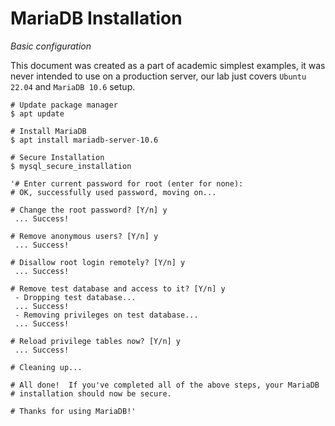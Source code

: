 # MariaDB Installation
*Basic configuration*

<aside class="notice">
This document was created as a part of academic simplest examples, it was never intended to use on a production server, our lab just covers <code>Ubuntu 22.04</code> and <code>MariaDB 10.6</code> setup.
</aside>

```shell
# Update package manager
$ apt update

# Install MariaDB
$ apt install mariadb-server-10.6

# Secure Installation
$ mysql_secure_installation

'# Enter current password for root (enter for none): 
# OK, successfully used password, moving on...

# Change the root password? [Y/n] y
 ... Success!

# Remove anonymous users? [Y/n] y
 ... Success!

# Disallow root login remotely? [Y/n] y
 ... Success!

# Remove test database and access to it? [Y/n] y
 - Dropping test database...
 ... Success!
 - Removing privileges on test database...
 ... Success!

# Reload privilege tables now? [Y/n] y
 ... Success!

# Cleaning up...

# All done!  If you've completed all of the above steps, your MariaDB
# installation should now be secure.

# Thanks for using MariaDB!'
```

